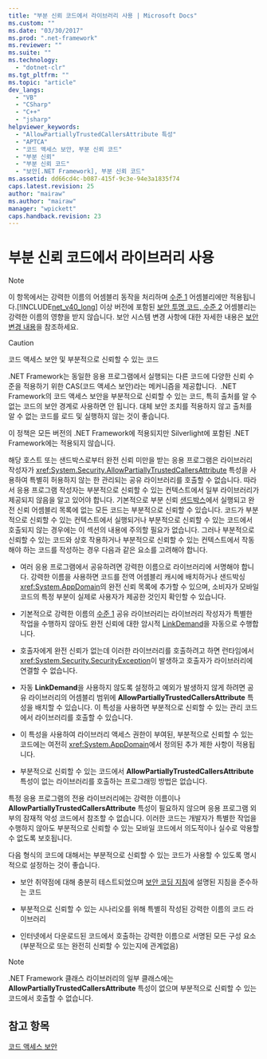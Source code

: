 ```yaml
---
title: "부분 신뢰 코드에서 라이브러리 사용 | Microsoft Docs"
ms.custom: ""
ms.date: "03/30/2017"
ms.prod: ".net-framework"
ms.reviewer: ""
ms.suite: ""
ms.technology: 
  - "dotnet-clr"
ms.tgt_pltfrm: ""
ms.topic: "article"
dev_langs: 
  - "VB"
  - "CSharp"
  - "C++"
  - "jsharp"
helpviewer_keywords: 
  - "AllowPartiallyTrustedCallersAttribute 특성"
  - "APTCA"
  - "코드 액세스 보안, 부분 신뢰 코드"
  - "부분 신뢰"
  - "부분 신뢰 코드"
  - "보안[.NET Framework], 부분 신뢰 코드"
ms.assetid: dd66cd4c-b087-415f-9c3e-94e3a1835f74
caps.latest.revision: 25
author: "mairaw"
ms.author: "mairaw"
manager: "wpickett"
caps.handback.revision: 23
---
```

# 부분 신뢰 코드에서 라이브러리 사용
> [!NOTE]
>  이 항목에서는 강력한 이름의 어셈블리 동작을 처리하며 [수준 1](../../../docs/framework/misc/security-transparent-code-level-1.md) 어셈블리에만 적용됩니다.[!INCLUDE[net_v40_long](../../../includes/net-v40-long-md.md)] 이상 버전에 포함된 [보안 투명 코드, 수준 2](../../../docs/framework/misc/security-transparent-code-level-2.md) 어셈블리는 강력한 이름의 영향을 받지 않습니다. 보안 시스템 변경 사항에 대한 자세한 내용은 [보안 변경 내용](../../../docs/framework/security/security-changes.md)을 참조하세요.  
  
> [!CAUTION]
>  코드 액세스 보안 및 부분적으로 신뢰할 수 있는 코드  
>   
>  .NET Framework는 동일한 응용 프로그램에서 실행되는 다른 코드에 다양한 신뢰 수준을 적용하기 위한 CAS\(코드 액세스 보안\)라는 메커니즘을 제공합니다.  .NET Framework의 코드 액세스 보안을 부분적으로 신뢰할 수 있는 코드, 특히 출처를 알 수 없는 코드의 보안 경계로 사용하면 안 됩니다. 대체 보안 조치를 적용하지 않고 출처를 알 수 없는 코드를 로드 및 실행하지 않는 것이 좋습니다.  
>   
>  이 정책은 모든 버전의 .NET Framework에 적용되지만 Silverlight에 포함된 .NET Framework에는 적용되지 않습니다.  
  
 해당 호스트 또는 샌드박스로부터 완전 신뢰 미만을 받는 응용 프로그램은 라이브러리 작성자가 <xref:System.Security.AllowPartiallyTrustedCallersAttribute> 특성을 사용하여 특별히 허용하지 않는 한 관리되는 공유 라이브러리를 호출할 수 없습니다. 따라서 응용 프로그램 작성자는 부분적으로 신뢰할 수 있는 컨텍스트에서 일부 라이브러리가 제공되지 않음을 알고 있어야 합니다. 기본적으로 부분 신뢰 [샌드박스](../../../docs/framework/misc/how-to-run-partially-trusted-code-in-a-sandbox.md)에서 실행되고 완전 신뢰 어셈블리 목록에 없는 모든 코드는 부분적으로 신뢰할 수 있습니다. 코드가 부분적으로 신뢰할 수 있는 컨텍스트에서 실행되거나 부분적으로 신뢰할 수 있는 코드에서 호출되지 않는 경우에는 이 섹션의 내용에 주의할 필요가 없습니다. 그러나 부분적으로 신뢰할 수 있는 코드와 상호 작용하거나 부분적으로 신뢰할 수 있는 컨텍스트에서 작동해야 하는 코드를 작성하는 경우 다음과 같은 요소를 고려해야 합니다.  
  
-   여러 응용 프로그램에서 공유하려면 강력한 이름으로 라이브러리에 서명해야 합니다. 강력한 이름을 사용하면 코드를 전역 어셈블리 캐시에 배치하거나 샌드박싱 <xref:System.AppDomain>의 완전 신뢰 목록에 추가할 수 있으며, 소비자가 모바일 코드의 특정 부분이 실제로 사용자가 제공한 것인지 확인할 수 있습니다.  
  
-   기본적으로 강력한 이름의 [수준 1](../../../docs/framework/misc/security-transparent-code-level-1.md) 공유 라이브러리는 라이브러리 작성자가 특별한 작업을 수행하지 않아도 완전 신뢰에 대한 암시적 [LinkDemand](../../../docs/framework/misc/link-demands.md)을 자동으로 수행합니다.  
  
-   호출자에게 완전 신뢰가 없는데 이러한 라이브러리를 호출하려고 하면 런타임에서 <xref:System.Security.SecurityException>이 발생하고 호출자가 라이브러리에 연결할 수 없습니다.  
  
-   자동 **LinkDemand**을 사용하지 않도록 설정하고 예외가 발생하지 않게 하려면 공유 라이브러리의 어셈블리 범위에 **AllowPartiallyTrustedCallersAttribute** 특성을 배치할 수 있습니다. 이 특성을 사용하면 부분적으로 신뢰할 수 있는 관리 코드에서 라이브러리를 호출할 수 있습니다.  
  
-   이 특성을 사용하여 라이브러리 액세스 권한이 부여된, 부분적으로 신뢰할 수 있는 코드에는 여전히 <xref:System.AppDomain>에서 정의된 추가 제한 사항이 적용됩니다.  
  
-   부분적으로 신뢰할 수 있는 코드에서 **AllowPartiallyTrustedCallersAttribute** 특성이 없는 라이브러리를 호출하는 프로그래밍 방법은 없습니다.  
  
 특정 응용 프로그램의 전용 라이브러리에는 강력한 이름이나 **AllowPartiallyTrustedCallersAttribute** 특성이 필요하지 않으며 응용 프로그램 외부의 잠재적 악성 코드에서 참조할 수 없습니다. 이러한 코드는 개발자가 특별한 작업을 수행하지 않아도 부분적으로 신뢰할 수 있는 모바일 코드에서 의도적이나 실수로 악용할 수 없도록 보호됩니다.  
  
 다음 형식의 코드에 대해서는 부분적으로 신뢰할 수 있는 코드가 사용할 수 있도록 명시적으로 설정하는 것이 좋습니다.  
  
-   보안 취약점에 대해 충분히 테스트되었으며 [보안 코딩 지침](../../../docs/standard/security/secure-coding-guidelines.md)에 설명된 지침을 준수하는 코드  
  
-   부분적으로 신뢰할 수 있는 시나리오를 위해 특별히 작성된 강력한 이름의 코드 라이브러리  
  
-   인터넷에서 다운로드된 코드에서 호출하는 강력한 이름으로 서명된 모든 구성 요소\(부분적으로 또는 완전히 신뢰할 수 있는지에 관계없음\)  
  
> [!NOTE]
>  .NET Framework 클래스 라이브러리의 일부 클래스에는 **AllowPartiallyTrustedCallersAttribute** 특성이 없으며 부분적으로 신뢰할 수 있는 코드에서 호출할 수 없습니다.  
  
## 참고 항목  
 [코드 액세스 보안](../../../docs/framework/misc/code-access-security.md)